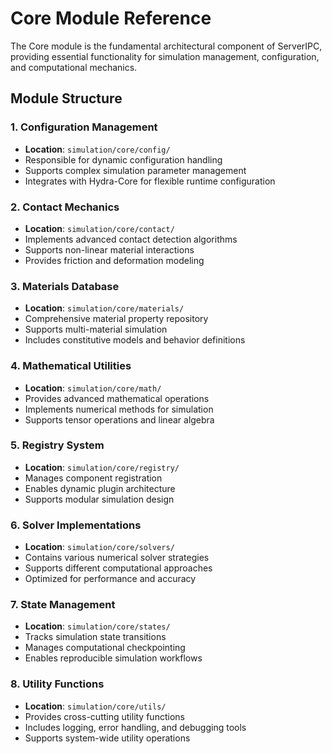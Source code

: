 # Core Module Reference

The Core module is the fundamental architectural component of ServerIPC, providing essential functionality for simulation management, configuration, and computational mechanics.

## Module Structure

### 1. Configuration Management
- **Location**: `simulation/core/config/`
- Responsible for dynamic configuration handling
- Supports complex simulation parameter management
- Integrates with Hydra-Core for flexible runtime configuration

### 2. Contact Mechanics
- **Location**: `simulation/core/contact/`
- Implements advanced contact detection algorithms
- Supports non-linear material interactions
- Provides friction and deformation modeling

### 3. Materials Database
- **Location**: `simulation/core/materials/`
- Comprehensive material property repository
- Supports multi-material simulation
- Includes constitutive models and behavior definitions

### 4. Mathematical Utilities
- **Location**: `simulation/core/math/`
- Provides advanced mathematical operations
- Implements numerical methods for simulation
- Supports tensor operations and linear algebra

### 5. Registry System
- **Location**: `simulation/core/registry/`
- Manages component registration
- Enables dynamic plugin architecture
- Supports modular simulation design

### 6. Solver Implementations
- **Location**: `simulation/core/solvers/`
- Contains various numerical solver strategies
- Supports different computational approaches
- Optimized for performance and accuracy

### 7. State Management
- **Location**: `simulation/core/states/`
- Tracks simulation state transitions
- Manages computational checkpointing
- Enables reproducible simulation workflows

### 8. Utility Functions
- **Location**: `simulation/core/utils/`
- Provides cross-cutting utility functions
- Includes logging, error handling, and debugging tools
- Supports system-wide utility operations
